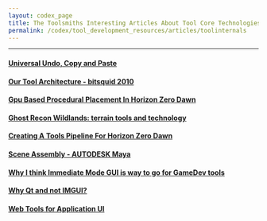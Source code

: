 ```yaml
---
layout: codex_page
title: The Toolsmiths Interesting Articles About Tool Core Technologies
permalink: /codex/tool_development_resources/articles/toolinternals
---
```


------

#### [Universal Undo, Copy and Paste](http://bitsquid.blogspot.ru/2011/04/universal-undo-copy-and-paste.html)

#### [Our Tool Architecture - bitsquid 2010](http://bitsquid.blogspot.ru/2010/04/our-tool-architecture.html)

#### [Gpu Based Procedural Placement In Horizon Zero Dawn](https://www.guerrilla-games.com/read/gpu-based-procedural-placement-in-horizon-zero-dawn)

#### [Ghost Recon Wildlands: terrain tools and technology](https://666uille.wordpress.com/2017/03/08/ghost-recon-wildlands-terrain-tools-and-technology/)

#### [Creating A Tools Pipeline For Horizon Zero Dawn](https://www.guerrilla-games.com/read/creating-a-tools-pipeline-for-horizon-zero-dawn)

#### [Scene Assembly - AUTODESK Maya](https://knowledge.autodesk.com/support/maya/learn-explore/caas/CloudHelp/cloudhelp/2016/ENU/Maya/files/GUID-E9D00A25-324A-445C-AE04-590AD29C89BA-htm.html)

#### [Why I think Immediate Mode GUI is way to go for GameDev tools](https://gist.github.com/bkaradzic/853fd21a15542e0ec96f7268150f1b62#why-i-think-immediate-mode-gui-is-way-to-go-for-gamedev-tools )

#### [Why Qt and not IMGUI?](https://deplinenoise.wordpress.com/2017/03/05/why-qt-and-not-imgui/)

#### [Web Tools for Application UI](https://stoyannk.wordpress.com/2017/03/03/web-tools-for-application-ui/)